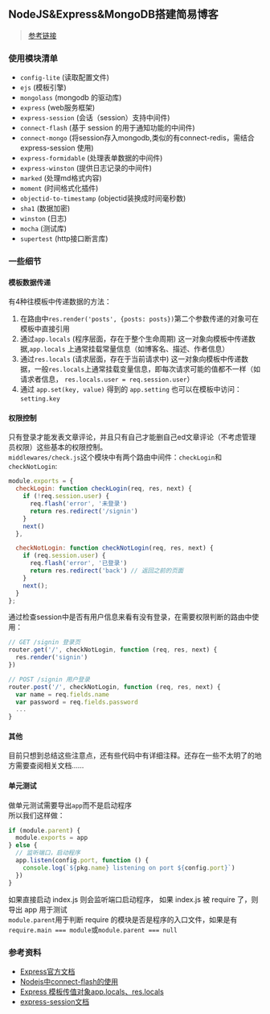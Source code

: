## NodeJS&Express&MongoDB搭建简易博客

> [参考链接](https://github.com/nswbmw/N-blog)

### 使用模块清单
- `config-lite` (读取配置文件)
- `ejs` (模板引擎)
- `mongolass` (mongodb 的驱动库)
- `express` (web服务框架)
- `express-session` (会话（session）支持中间件)
- `connect-flash` (基于 session 的用于通知功能的中间件)
- `connect-mongo` (将session存入mongodb,类似的有connect-redis，需结合 express-session 使用)
- `express-formidable` (处理表单数据的中间件)
- `express-winston` (提供日志记录的中间件)
- `marked` (处理md格式内容)
- `moment` (时间格式化插件)
- `objectid-to-timestamp` (objectid装换成时间毫秒数)
- `sha1` (数据加密)
- `winston` (日志)
- `mocha` (测试库) 
- `supertest` (http接口断言库)

### 一些细节

#### 模板数据传递
有4种往模板中传递数据的方法：
1. 在路由中`res.render('posts', {posts: posts})`第二个参数传递的对象可在模板中直接引用
2. 通过`app.locals` (程序层面，存在于整个生命周期) 这一对象向模板中传递数据,`app.locals` 上通常挂载常量信息（如博客名、描述、作者信息）
3. 通过`res.locals` (请求层面，存在于当前请求中) 这一对象向模板中传递数据，一般`res.locals`上通常挂载变量信息，即每次请求可能的值都不一样（如请求者信息，
`res.locals.user = req.session.user`）
3. 通过 `app.set(key, value)` 得到的 `app.setting` 也可以在模板中访问： `setting.key`

#### 权限控制
只有登录才能发表文章评论，并且只有自己才能删自己ed文章评论（不考虑管理员权限）这些基本的权限控制。  
`middlewares/check.js`这个模块中有两个路由中间件：`checkLogin`和`checkNotLogin`:  
```js
module.exports = {
  checkLogin: function checkLogin(req, res, next) {
    if (!req.session.user) {
      req.flash('error', '未登录')
      return res.redirect('/signin')
    }
    next()
  },

  checkNotLogin: function checkNotLogin(req, res, next) {
    if (req.session.user) {
      req.flash('error', '已登录')
      return res.redirect('back') // 返回之前的页面
    }
    next();
  }
};
```
通过检查session中是否有用户信息来看有没有登录，在需要权限判断的路由中使用：  
```js
// GET /signin 登录页
router.get('/', checkNotLogin, function (req, res, next) {
  res.render('signin')
})

// POST /signin 用户登录
router.post('/', checkNotLogin, function (req, res, next) {
  var name = req.fields.name
  var password = req.fields.password
  ...
}
```

#### 其他
目前只想到总结这些注意点，还有些代码中有详细注释。还存在一些不太明了的地方需要查阅相关文档……

#### 单元测试
做单元测试需要导出`app`而不是启动程序  
所以我们这样做：
```js
if (module.parent) {
  module.exports = app
} else {
  // 监听端口，启动程序
  app.listen(config.port, function () {
    console.log(`${pkg.name} listening on port ${config.port}`)
  })
}
```
如果直接启动 index.js 则会监听端口启动程序， 如果 index.js 被 require 了，则导出 app 用于测试  
`module.parent`用于判断 require 的模块是否是程序的入口文件，如果是有`require.main === module`或`module.parent === null`

### 参考资料
- [Express官方文档](http://expressjs.com/zh-cn/)
- [Nodejs中connect-flash的使用](http://mclspace.com/2015/12/03/nodejs-flash-note/)
- [Express 模板传值对象app.locals、res.locals](https://itbilu.com/nodejs/npm/Ny0k0TKP-.html)
- [express-session文档](https://github.com/expressjs/session)